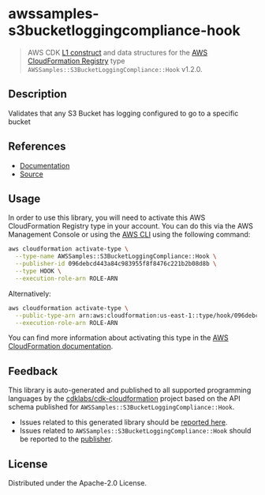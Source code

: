 # awssamples-s3bucketloggingcompliance-hook

> AWS CDK [L1 construct] and data structures for the [AWS CloudFormation Registry] type `AWSSamples::S3BucketLoggingCompliance::Hook` v1.2.0.

[L1 construct]: https://docs.aws.amazon.com/cdk/latest/guide/constructs.html
[AWS CloudFormation Registry]: https://docs.aws.amazon.com/AWSCloudFormation/latest/UserGuide/registry.html

## Description

Validates that any S3 Bucket has logging configured to go to a specific bucket

## References

* [Documentation](https://github.com/aws-cloudformation/aws-cloudformation-samples/blob/main/hooks/java-hooks/s3-bucket-logging/README.md)
* [Source](https://github.com/aws-cloudformation/aws-cloudformation-samples/tree/main/hooks/java-hooks/s3-bucket-logging)

## Usage

In order to use this library, you will need to activate this AWS CloudFormation Registry type in your account. You can do this via the AWS Management Console or using the [AWS CLI](https://aws.amazon.com/cli/) using the following command:

```sh
aws cloudformation activate-type \
  --type-name AWSSamples::S3BucketLoggingCompliance::Hook \
  --publisher-id 096debcd443a84c983955f8f8476c221b2b08d8b \
  --type HOOK \
  --execution-role-arn ROLE-ARN
```

Alternatively:

```sh
aws cloudformation activate-type \
  --public-type-arn arn:aws:cloudformation:us-east-1::type/hook/096debcd443a84c983955f8f8476c221b2b08d8b/AWSSamples-S3BucketLoggingCompliance-Hook \
  --execution-role-arn ROLE-ARN
```

You can find more information about activating this type in the [AWS CloudFormation documentation](https://docs.aws.amazon.com/AWSCloudFormation/latest/UserGuide/registry-public.html).

## Feedback

This library is auto-generated and published to all supported programming languages by the [cdklabs/cdk-cloudformation] project based on the API schema published for `AWSSamples::S3BucketLoggingCompliance::Hook`.

* Issues related to this generated library should be [reported here](https://github.com/cdklabs/cdk-cloudformation/issues/new?title=Issue+with+%40cdk-cloudformation%2Fawssamples-s3bucketloggingcompliance-hook+v1.2.0).
* Issues related to `AWSSamples::S3BucketLoggingCompliance::Hook` should be reported to the [publisher](https://github.com/aws-cloudformation/aws-cloudformation-samples/blob/main/hooks/java-hooks/s3-bucket-logging/README.md).

[cdklabs/cdk-cloudformation]: https://github.com/cdklabs/cdk-cloudformation

## License

Distributed under the Apache-2.0 License.
